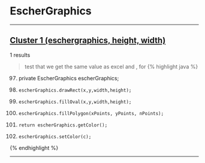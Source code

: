 # EscherGraphics

***

## [Cluster 1 (eschergraphics, height, width)](./1)
1 results
> test that we get the same value as excel and , for 
{% highlight java %}
97. private EscherGraphics escherGraphics;
293.     escherGraphics.drawRect(x,y,width,height);
350.     escherGraphics.fillOval(x,y,width,height);
374.     escherGraphics.fillPolygon(xPoints, yPoints, nPoints);
415.     return escherGraphics.getColor();
509.     escherGraphics.setColor(c);
{% endhighlight %}

***


